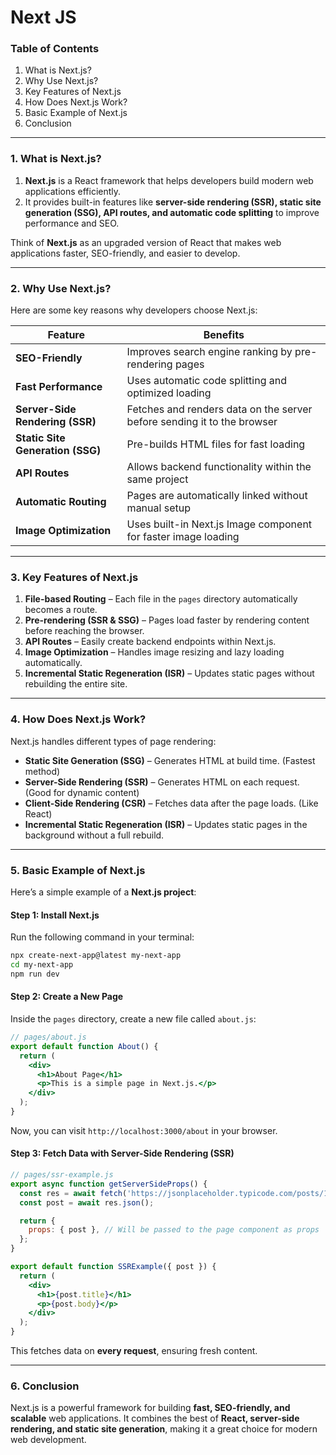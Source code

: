 # Next JS

### **Table of Contents**

1. What is Next.js?
2. Why Use Next.js?
3. Key Features of Next.js
4. How Does Next.js Work?
5. Basic Example of Next.js
6. Conclusion

***

### **1. What is Next.js?**

1. **Next.js** is a React framework that helps developers build modern web applications efficiently.&#x20;
2. It provides built-in features like **server-side rendering (SSR), static site generation (SSG), API routes, and automatic code splitting** to improve performance and SEO.

Think of **Next.js** as an upgraded version of React that makes web applications faster, SEO-friendly, and easier to develop.

***

### **2. Why Use Next.js?**

Here are some key reasons why developers choose Next.js:

| Feature                          | Benefits                                                                |
| -------------------------------- | ----------------------------------------------------------------------- |
| **SEO-Friendly**                 | Improves search engine ranking by pre-rendering pages                   |
| **Fast Performance**             | Uses automatic code splitting and optimized loading                     |
| **Server-Side Rendering (SSR)**  | Fetches and renders data on the server before sending it to the browser |
| **Static Site Generation (SSG)** | Pre-builds HTML files for fast loading                                  |
| **API Routes**                   | Allows backend functionality within the same project                    |
| **Automatic Routing**            | Pages are automatically linked without manual setup                     |
| **Image Optimization**           | Uses built-in Next.js Image component for faster image loading          |

***

### **3. Key Features of Next.js**

1. **File-based Routing** – Each file in the `pages` directory automatically becomes a route.
2. **Pre-rendering (SSR & SSG)** – Pages load faster by rendering content before reaching the browser.
3. **API Routes** – Easily create backend endpoints within Next.js.
4. **Image Optimization** – Handles image resizing and lazy loading automatically.
5. **Incremental Static Regeneration (ISR)** – Updates static pages without rebuilding the entire site.

***

### **4. How Does Next.js Work?**

Next.js handles different types of page rendering:

* **Static Site Generation (SSG)** – Generates HTML at build time. (Fastest method)
* **Server-Side Rendering (SSR)** – Generates HTML on each request. (Good for dynamic content)
* **Client-Side Rendering (CSR)** – Fetches data after the page loads. (Like React)
* **Incremental Static Regeneration (ISR)** – Updates static pages in the background without a full rebuild.

***

### **5. Basic Example of Next.js**

Here’s a simple example of a **Next.js project**:

#### **Step 1: Install Next.js**

Run the following command in your terminal:

```bash
npx create-next-app@latest my-next-app
cd my-next-app
npm run dev
```

#### **Step 2: Create a New Page**

Inside the `pages` directory, create a new file called `about.js`:

```jsx
// pages/about.js
export default function About() {
  return (
    <div>
      <h1>About Page</h1>
      <p>This is a simple page in Next.js.</p>
    </div>
  );
}
```

Now, you can visit `http://localhost:3000/about` in your browser.

#### **Step 3: Fetch Data with Server-Side Rendering (SSR)**

```jsx
// pages/ssr-example.js
export async function getServerSideProps() {
  const res = await fetch('https://jsonplaceholder.typicode.com/posts/1');
  const post = await res.json();

  return {
    props: { post }, // Will be passed to the page component as props
  };
}

export default function SSRExample({ post }) {
  return (
    <div>
      <h1>{post.title}</h1>
      <p>{post.body}</p>
    </div>
  );
}
```

This fetches data on **every request**, ensuring fresh content.

***

### **6. Conclusion**

Next.js is a powerful framework for building **fast, SEO-friendly, and scalable** web applications. It combines the best of **React, server-side rendering, and static site generation**, making it a great choice for modern web development.
